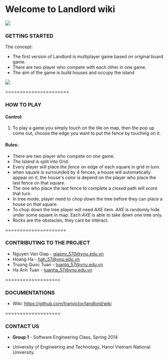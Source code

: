 Welcome to Landlord wiki
===

![](https://trello-attachments.s3.amazonaws.com/52c4f6123915d4930f0201d2/5325cf3ae398bcfd72002482/4733x2667/49a0a04ebd900fb344b739764cf98116/landlord-01.jpg)


### GETTING STARTED

The concept:

*  	The first version of Landlord is multiplayer game based on original board game.
*	There are two player who compete with each other in one game.
* 	The aim of the game is build houses and occupy the island



![](https://trello-attachments.s3.amazonaws.com/52c4f6123915d4930f0201d2/5325cf3ae398bcfd72002482/1136x640/c20fd08f99a1b6fcf5adc404044c359c/iOS_Simulator_Screen_shot_Apr_30%2C_2014%2C_1.45.37_AM.png)


======================
### HOW TO PLAY


#### Control: 

   1. To play a game you simply touch on the tile on map, then the pop up come out, choose the edge you want to put the fence by touching on it.


#### Rules: 

   - There are two player who compete on one game.
   - *The Island* is split into Grid.
   - Every player will place *the fence* on edge of each square in grid in turn.
   - when square is surrounded by 4 fences, a house will automatically appear on it, the house's color is depend on the player who place the last fence on that square.
   - The one who place the last fence to complete a closed path will score that turn. 
   - In tree mode, player need to chop down the tree before they can place a house on that square.
   - To chop down the tree player will need *AXE* item. *AXE* is randomly hide under some square in map. Each *AXE* is able to take down one tree only.
   - Rocks are the obstacles, they cant be interact. 

=====================
### CONTRIBUTING TO THE PROJECT


- Nguyen Van Giap - giapnv_570@vnu.edu.vn
- Hoang Ha  - hah_57@vnu.edu.vn
- Truong Quoc Tuan - tuantq_57@vnu.edu.vn
- Ha Anh Tuan - tuanha_57@vnu.edu.vn

=================== 

### DOCUMENTATIONS
- Wiki: https://github.com/tranvictor/landlord/wiki

===================

### CONTACT US


- __Group 1__ -  Software Engineering Class, Spring 2014

- University of Engineering and Technology, Hanoi Vietnam National University.


